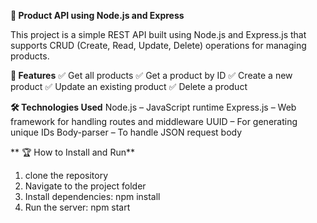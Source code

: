 **🚀 Product API using Node.js and Express**

This project is a simple REST API built using Node.js and Express.js that supports CRUD (Create, Read, Update, Delete) operations for managing products.

**🚀 Features**
✅ Get all products
✅ Get a product by ID
✅ Create a new product
✅ Update an existing product
✅ Delete a product

**🛠️ Technologies Used**
Node.js – JavaScript runtime
Express.js – Web framework for handling routes and middleware
UUID – For generating unique IDs
Body-parser – To handle JSON request body

**
🏆 How to Install and Run**
1. clone the repository
2. Navigate to the project folder
3. Install dependencies: npm install
4. Run the server: npm start

